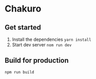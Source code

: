 # Chakuro

## Get started

1. Install the dependencies
   ```yarn install```
2. Start dev server
   ```nom run dev```

## Build for production

```npm run build```

